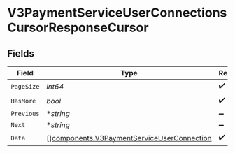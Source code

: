 # V3PaymentServiceUserConnectionsCursorResponseCursor


## Fields

| Field                                                                                                    | Type                                                                                                     | Required                                                                                                 | Description                                                                                              | Example                                                                                                  |
| -------------------------------------------------------------------------------------------------------- | -------------------------------------------------------------------------------------------------------- | -------------------------------------------------------------------------------------------------------- | -------------------------------------------------------------------------------------------------------- | -------------------------------------------------------------------------------------------------------- |
| `PageSize`                                                                                               | *int64*                                                                                                  | :heavy_check_mark:                                                                                       | N/A                                                                                                      | 15                                                                                                       |
| `HasMore`                                                                                                | *bool*                                                                                                   | :heavy_check_mark:                                                                                       | N/A                                                                                                      | false                                                                                                    |
| `Previous`                                                                                               | **string*                                                                                                | :heavy_minus_sign:                                                                                       | N/A                                                                                                      | YXVsdCBhbmQgYSBtYXhpbXVtIG1heF9yZXN1bHRzLol=                                                             |
| `Next`                                                                                                   | **string*                                                                                                | :heavy_minus_sign:                                                                                       | N/A                                                                                                      | YXVsdCBhbmQgYSBtYXhpbXVtIG1heF9yZXN1bHRzLol=                                                             |
| `Data`                                                                                                   | [][components.V3PaymentServiceUserConnection](../../models/components/v3paymentserviceuserconnection.md) | :heavy_check_mark:                                                                                       | N/A                                                                                                      |                                                                                                          |
